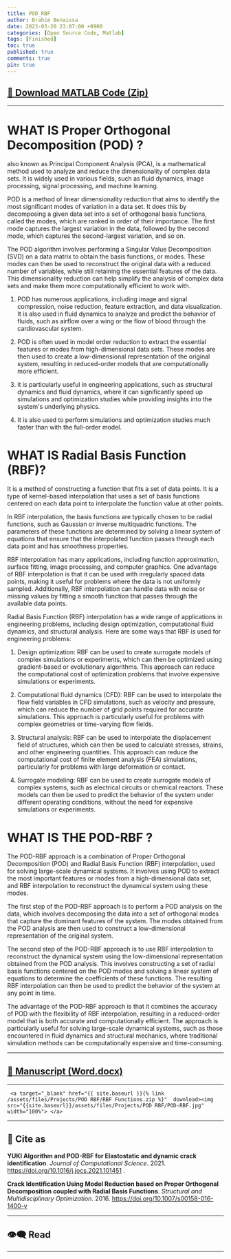 ```yaml
---
title: POD_RBF
author: Brahim Benaissa
date: 2023-03-20 23:07:00 +0900
categories: [Open Source Code, Matlab]
tags: [Finished]
toc: true
published: true
comments: true
pin: true
---
```



## <a target="_blank" href="{{ site.baseurl }}{% link /assets/files/Projects/POD RBF/POD_RBF.zip %}"  download> 📂 Download MATLAB Code (Zip)</a>

---

# WHAT IS Proper Orthogonal Decomposition (POD) ?

also known as Principal Component Analysis (PCA), is a mathematical method used to analyze and reduce the dimensionality of complex data sets. It is widely used in various fields, such as fluid dynamics, image processing, signal processing, and machine learning.

POD is a method of linear dimensionality reduction that aims to identify the most significant modes of variation in a data set. It does this by decomposing a given data set into a set of orthogonal basis functions, called the modes, which are ranked in order of their importance. The first mode captures the largest variation in the data, followed by the second mode, which captures the second-largest variation, and so on.

The POD algorithm involves performing a Singular Value Decomposition (SVD) on a data matrix to obtain the basis functions, or modes. These modes can then be used to reconstruct the original data with a reduced number of variables, while still retaining the essential features of the data. This dimensionality reduction can help simplify the analysis of complex data sets and make them more computationally efficient to work with.

1. POD has numerous applications, including image and signal compression, noise reduction, feature extraction, and data visualization. It is also used in fluid dynamics to analyze and predict the behavior of fluids, such as airflow over a wing or the flow of blood through the cardiovascular system.

2. POD is often used in model order reduction to extract the essential features or modes from high-dimensional data sets. These modes are then used to create a low-dimensional representation of the original system, resulting in reduced-order models that are computationally more efficient.

3. it is particularly useful in engineering applications, such as structural dynamics and fluid dynamics, where it can significantly speed up simulations and optimization studies while providing insights into the system's underlying physics.

4. It is also used to perform simulations and optimization studies much faster than with the full-order model.

# WHAT IS Radial Basis Function (RBF)?  

It is a method of constructing a function that fits a set of data points. It is a type of kernel-based interpolation that uses a set of basis functions centered on each data point to interpolate the function value at other points.

In RBF interpolation, the basis functions are typically chosen to be radial functions, such as Gaussian or inverse multiquadric functions. The parameters of these functions are determined by solving a linear system of equations that ensure that the interpolated function passes through each data point and has smoothness properties.

RBF interpolation has many applications, including function approximation, surface fitting, image processing, and computer graphics. One advantage of RBF interpolation is that it can be used with irregularly spaced data points, making it useful for problems where the data is not uniformly sampled. Additionally, RBF interpolation can handle data with noise or missing values by fitting a smooth function that passes through the available data points.

Radial Basis Function (RBF) interpolation has a wide range of applications in engineering problems, including design optimization, computational fluid dynamics, and structural analysis. Here are some ways that RBF is used for engineering problems:

1. Design optimization: RBF can be used to create surrogate models of complex simulations or experiments, which can then be optimized using gradient-based or evolutionary algorithms. This approach can reduce the computational cost of optimization problems that involve expensive simulations or experiments.

2. Computational fluid dynamics (CFD): RBF can be used to interpolate the flow field variables in CFD simulations, such as velocity and pressure, which can reduce the number of grid points required for accurate simulations. This approach is particularly useful for problems with complex geometries or time-varying flow fields.

3. Structural analysis: RBF can be used to interpolate the displacement field of structures, which can then be used to calculate stresses, strains, and other engineering quantities. This approach can reduce the computational cost of finite element analysis (FEA) simulations, particularly for problems with large deformation or contact.

4. Surrogate modeling: RBF can be used to create surrogate models of complex systems, such as electrical circuits or chemical reactors. These models can then be used to predict the behavior of the system under different operating conditions, without the need for expensive simulations or experiments.

# WHAT IS THE POD-RBF ?  

The POD-RBF approach is a combination of Proper Orthogonal Decomposition (POD) and Radial Basis Function (RBF) interpolation, used for solving large-scale dynamical systems. It involves using POD to extract the most important features or modes from a high-dimensional data set, and RBF interpolation to reconstruct the dynamical system using these modes.

The first step of the POD-RBF approach is to perform a POD analysis on the data, which involves decomposing the data into a set of orthogonal modes that capture the dominant features of the system. The modes obtained from the POD analysis are then used to construct a low-dimensional representation of the original system.

The second step of the POD-RBF approach is to use RBF interpolation to reconstruct the dynamical system using the low-dimensional representation obtained from the POD analysis. This involves constructing a set of radial basis functions centered on the POD modes and solving a linear system of equations to determine the coefficients of these functions. The resulting RBF interpolation can then be used to predict the behavior of the system at any point in time.

The advantage of the POD-RBF approach is that it combines the accuracy of POD with the flexibility of RBF interpolation, resulting in a reduced-order model that is both accurate and computationally efficient. The approach is particularly useful for solving large-scale dynamical systems, such as those encountered in fluid dynamics and structural mechanics, where traditional simulation methods can be computationally expensive and time-consuming.

---

## <a target="_blank" href="{{ site.baseurl }}{% link /assets/files/Projects/POD RBF/POD-RBF.docx %}"  download> 📓 Manuscript (Word.docx)</a>

---

<p align="center">

     <a target="_blank" href="{{ site.baseurl }}{% link /assets/files/Projects/POD RBF/RBF Functions.zip %}"  download><img src="{{site.baseurl}}/assets/files/Projects/POD RBF/POD-RBF.jpg" width="100%"> </a>

</p>

---

## 📑 Cite as

 **YUKI Algorithm and POD-RBF for Elastostatic and dynamic crack identification**. *Journal of Computational Science*. 2021. <a href="https://doi.org/10.1016/j.jocs.2021.101451" target="_blank"> https://doi.org/10.1016/j.jocs.2021.101451 </a>.  

 **Crack Identification Using Model Reduction based on Proper Orthogonal Decomposition coupled with Radial Basis Functions**. *Structural and Multidisciplinary Optimization*. 2016. <a href="https://doi.org/10.1007/s00158-016-1400-y" target="_blank"> https://doi.org/10.1007/s00158-016-1400-y </a>


<!--
---


## 📺 Tutorial

[![IMAGE ALT TEXT](http://img.youtube.com/vi/Jz3TDvnZ3zo/0.jpg)](http://www.youtube.com/watch?v=Jz3TDvnZ3zo "Video Title")

<p align="center">

<iframe
    width="750"
    height="480"
    src="https://www.youtube.com/embed/UmX4kyB2wfg"
    frameborder="0"
    allow="autoplay; encrypted-media"
    allowfullscreen>
</iframe>

</p>

-->

---

## 👁️‍🗨️ Read

<p align="center">

<object data="{{ site.baseurl }}{% link /assets/files/Projects/POD RBF/POD-RBF.pdf %}" type="application/pdf" width="750px" height="500px"> </object>

</p>


---
